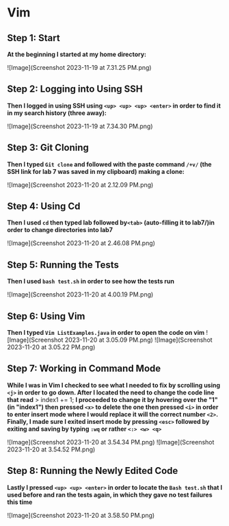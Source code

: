 # Vim

## Step 1: Start
**At the beginning I started at my home directory:** 

![Image](Screenshot 2023-11-19 at 7.31.25 PM.png)

## Step 2: Logging into Using SSH
**Then I logged in using SSH using `<up> <up> <up> <enter>` in order to find it in my search history (three away):**

![Image](Screenshot 2023-11-19 at 7.34.30 PM.png)

## Step 3: Git Cloning
**Then I typed `Git clone` and followed with the paste command `/+v/` (the SSH link for lab 7 was saved in my clipboard) making a clone:**

![Image](Screenshot 2023-11-20 at 2.12.09 PM.png)

## Step 4: Using Cd 
**Then I used `cd` then typed lab followed by`<tab>` (auto-filling it to lab7/)in order to change directories into lab7**

![Image](Screenshot 2023-11-20 at 2.46.08 PM.png)

## Step 5: Running the Tests
**Then I used `bash test.sh` in order to see how the tests run**

![Image](Screenshot 2023-11-20 at 4.00.19 PM.png)

## Step 6: Using Vim
**Then I typed `Vim ListExamples.java` in order to open the code on vim**
![Image](Screenshot 2023-11-20 at 3.05.09 PM.png)
![Image](Screenshot 2023-11-20 at 3.05.22 PM.png)

## Step 7: Working in Command Mode
**While I was in Vim I checked to see what I needed to fix by scrolling using `<j>` in order to go down. After I located the need to change the code line that read** > index1 += 1; **I proceeded to change it by hovering over the "1" (in "index1") then pressed `<x>` to delete the one then pressed `<i>` in order to enter insert mode where I would replace it will the correct number `<2>`. Finally, I made sure I exited insert mode by pressing `<esc>` followed by exiting and saving by typing `:wq` or rather `<:> <w> <q>`**

![Image](Screenshot 2023-11-20 at 3.54.34 PM.png)
![Image](Screenshot 2023-11-20 at 3.54.52 PM.png)

## Step 8: Running the Newly Edited Code
**Lastly I pressed `<up> <up> <enter>` in order to locate the `Bash test.sh` that I used before and ran the tests again, in which they gave no test failures this time**

![Image](Screenshot 2023-11-20 at 3.58.50 PM.png)

